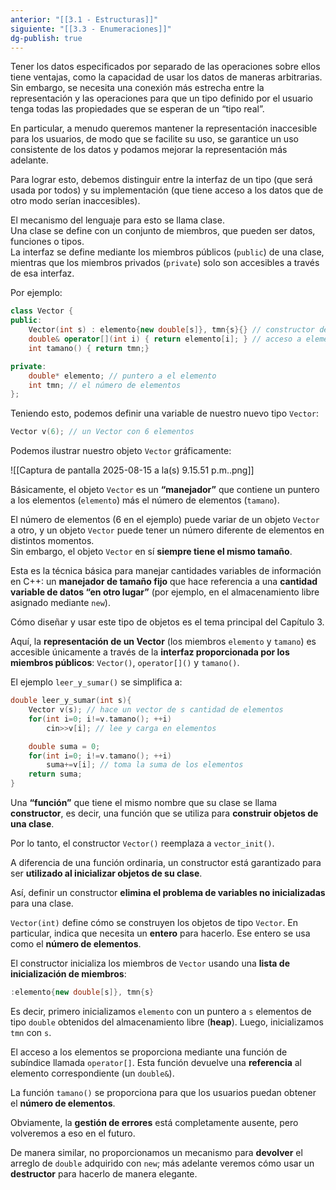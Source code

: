 ```yaml
---
anterior: "[[3.1 - Estructuras]]"
siguiente: "[[3.3 - Enumeraciones]]"
dg-publish: true
---
```

Tener los datos especificados por separado de las operaciones sobre ellos tiene ventajas, como la capacidad de usar los datos de maneras arbitrarias. Sin embargo, se necesita una conexión más estrecha entre la representación y las operaciones para que un tipo definido por el usuario tenga todas las propiedades que se esperan de un “tipo real”.

En particular, a menudo queremos mantener la representación inaccesible para los usuarios, de modo que se facilite su uso, se garantice un uso consistente de los datos y podamos mejorar la representación más adelante.

Para lograr esto, debemos distinguir entre la interfaz de un tipo (que será usada por todos) y su implementación (que tiene acceso a los datos que de otro modo serían inaccesibles).

El mecanismo del lenguaje para esto se llama clase.  
Una clase se define con un conjunto de miembros, que pueden ser datos, funciones o tipos.  
La interfaz se define mediante los miembros públicos (`public`) de una clase, mientras que los miembros privados (`private`) solo son accesibles a través de esa interfaz.

Por ejemplo:

```cpp
class Vector {
public:
	Vector(int s) : elemento{new double[s]}, tmn{s}{} // constructor del Vector
	double& operator[](int i) { return elemento[i]; } // acceso a elemento: suscripción
	int tamano() { return tmn;}

private:
	double* elemento; // puntero a el elemento
	int tmn; // el número de elementos
};
```

Teniendo esto, podemos definir una variable de nuestro nuevo tipo `Vector`:

```cpp
Vector v(6); // un Vector con 6 elementos
```

Podemos ilustrar nuestro objeto `Vector` gráficamente:

![[Captura de pantalla 2025-08-15 a la(s) 9.15.51 p.m..png]]

Básicamente, el objeto `Vector` es un **“manejador”** que contiene un puntero a los elementos (`elemento`) más el número de elementos (`tamano`).

El número de elementos (6 en el ejemplo) puede variar de un objeto `Vector` a otro, y un objeto `Vector` puede tener un número diferente de elementos en distintos momentos.  
Sin embargo, el objeto `Vector` en sí **siempre tiene el mismo tamaño**.

Esta es la técnica básica para manejar cantidades variables de información en C++: un **manejador de tamaño fijo** que hace referencia a una **cantidad variable de datos “en otro lugar”** (por ejemplo, en el almacenamiento libre asignado mediante `new`).

Cómo diseñar y usar este tipo de objetos es el tema principal del Capítulo 3.

Aquí, la **representación de un Vector** (los miembros `elemento` y `tamano`) es accesible únicamente a través de la **interfaz proporcionada por los miembros públicos**: `Vector()`, `operator[]()` y `tamano()`.

El ejemplo `leer_y_sumar()` se simplifica a:

```cpp
double leer_y_sumar(int s){
	Vector v(s); // hace un vector de s cantidad de elementos
	for(int i=0; i!=v.tamano(); ++i)
		cin>>v[i]; // lee y carga en elementos

	double suma = 0;
	for(int i=0; i!=v.tamano(); ++i)
		suma+=v[i]; // toma la suma de los elementos
	return suma;
}
```

Una **“función”** que tiene el mismo nombre que su clase se llama **constructor**, es decir, una función que se utiliza para **construir objetos de una clase**.

Por lo tanto, el constructor `Vector()` reemplaza a `vector_init()`.

A diferencia de una función ordinaria, un constructor está garantizado para ser **utilizado al inicializar objetos de su clase**.  

Así, definir un constructor **elimina el problema de variables no inicializadas** para una clase.

`Vector(int)` define cómo se construyen los objetos de tipo `Vector`. En particular, indica que necesita un **entero** para hacerlo. Ese entero se usa como el **número de elementos**.

El constructor inicializa los miembros de `Vector` usando una **lista de inicialización de miembros**:

```cpp
:elemento{new double[s]}, tmn{s}
```

Es decir, primero inicializamos `elemento` con un puntero a `s` elementos de tipo `double` obtenidos del almacenamiento libre (**heap**). Luego, inicializamos `tmn` con `s`.

El acceso a los elementos se proporciona mediante una función de subíndice llamada `operator[]`. Esta función devuelve una **referencia** al elemento correspondiente (un `double&`).

La función `tamano()` se proporciona para que los usuarios puedan obtener el **número de elementos**.

Obviamente, la **gestión de errores** está completamente ausente, pero volveremos a eso en el futuro.

De manera similar, no proporcionamos un mecanismo para **devolver** el arreglo de `double` adquirido con `new`; más adelante veremos cómo usar un **destructor** para hacerlo de manera elegante.